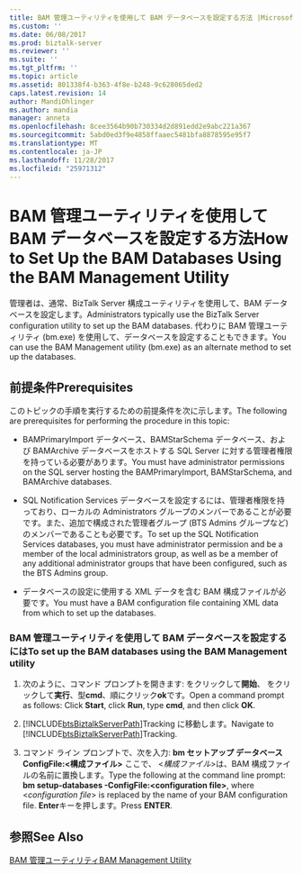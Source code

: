 ```yaml
---
title: BAM 管理ユーティリティを使用して BAM データベースを設定する方法 |Microsoft ドキュメント
ms.custom: ''
ms.date: 06/08/2017
ms.prod: biztalk-server
ms.reviewer: ''
ms.suite: ''
ms.tgt_pltfrm: ''
ms.topic: article
ms.assetid: 801338f4-b363-4f8e-b248-9c628065ded2
caps.latest.revision: 14
author: MandiOhlinger
ms.author: mandia
manager: anneta
ms.openlocfilehash: 8cee3564b90b730334d2d891edd2e9abc221a367
ms.sourcegitcommit: 5abd0ed3f9e4858ffaaec5481bfa8878595e95f7
ms.translationtype: MT
ms.contentlocale: ja-JP
ms.lasthandoff: 11/28/2017
ms.locfileid: "25971312"
---
```

# <a name="how-to-set-up-the-bam-databases-using-the-bam-management-utility"></a><span data-ttu-id="aeb5f-102">BAM 管理ユーティリティを使用して BAM データベースを設定する方法</span><span class="sxs-lookup"><span data-stu-id="aeb5f-102">How to Set Up the BAM Databases Using the BAM Management Utility</span></span>
<span data-ttu-id="aeb5f-103">管理者は、通常、BizTalk Server 構成ユーティリティを使用して、BAM データベースを設定します。</span><span class="sxs-lookup"><span data-stu-id="aeb5f-103">Administrators typically use the BizTalk Server configuration utility to set up the BAM databases.</span></span> <span data-ttu-id="aeb5f-104">代わりに BAM 管理ユーティリティ (bm.exe) を使用して、データベースを設定することもできます。</span><span class="sxs-lookup"><span data-stu-id="aeb5f-104">You can use the BAM Management utility (bm.exe) as an alternate method to set up the databases.</span></span>  
  
## <a name="prerequisites"></a><span data-ttu-id="aeb5f-105">前提条件</span><span class="sxs-lookup"><span data-stu-id="aeb5f-105">Prerequisites</span></span>  
 <span data-ttu-id="aeb5f-106">このトピックの手順を実行するための前提条件を次に示します。</span><span class="sxs-lookup"><span data-stu-id="aeb5f-106">The following are prerequisites for performing the procedure in this topic:</span></span>  
  
-   <span data-ttu-id="aeb5f-107">BAMPrimaryImport データベース、BAMStarSchema データベース、および BAMArchive データベースをホストする SQL Server に対する管理者権限を持っている必要があります。</span><span class="sxs-lookup"><span data-stu-id="aeb5f-107">You must have administrator permissions on the SQL server hosting the BAMPrimaryImport, BAMStarSchema, and BAMArchive databases.</span></span>  
  
-   <span data-ttu-id="aeb5f-108">SQL Notification Services データベースを設定するには、管理者権限を持っており、ローカルの Administrators グループのメンバーであることが必要です。また、追加で構成された管理者グループ (BTS Admins グループなど) のメンバーであることも必要です。</span><span class="sxs-lookup"><span data-stu-id="aeb5f-108">To set up the SQL Notification Services databases, you must have administrator permission and be a member of the local administrators group, as well as be a member of any additional administrator groups that have been configured, such as the BTS Admins group.</span></span>  
  
-   <span data-ttu-id="aeb5f-109">データベースの設定に使用する XML データを含む BAM 構成ファイルが必要です。</span><span class="sxs-lookup"><span data-stu-id="aeb5f-109">You must have a BAM configuration file containing XML data from which to set up the databases.</span></span>  
  
### <a name="to-set-up-the-bam-databases-using-the-bam-management-utility"></a><span data-ttu-id="aeb5f-110">BAM 管理ユーティリティを使用して BAM データベースを設定するには</span><span class="sxs-lookup"><span data-stu-id="aeb5f-110">To set up the BAM databases using the BAM Management utility</span></span>  
  
1.  <span data-ttu-id="aeb5f-111">次のように、コマンド プロンプトを開きます: をクリックして**開始**、 をクリックして**実行**、型**cmd**、順にクリック**ok**です。</span><span class="sxs-lookup"><span data-stu-id="aeb5f-111">Open a command prompt as follows: Click **Start**, click **Run**, type **cmd**, and then click **OK**.</span></span>  
  
2.  <span data-ttu-id="aeb5f-112">[!INCLUDE[btsBiztalkServerPath](../includes/btsbiztalkserverpath-md.md)]Tracking に移動します。</span><span class="sxs-lookup"><span data-stu-id="aeb5f-112">Navigate to [!INCLUDE[btsBiztalkServerPath](../includes/btsbiztalkserverpath-md.md)]Tracking.</span></span>  
  
3.  <span data-ttu-id="aeb5f-113">コマンド ライン プロンプトで、次を入力: **bm セットアップ データベース ConfigFile:\<構成ファイル\>** ここで、 \<*構成ファイル*\>は、BAM 構成ファイルの名前に置換します。</span><span class="sxs-lookup"><span data-stu-id="aeb5f-113">Type the following at the command line prompt: **bm setup-databases -ConfigFile:\<configuration file\>**, where \<*configuration file*\> is replaced by the name of your BAM configuration file.</span></span> <span data-ttu-id="aeb5f-114">**Enter**キーを押します。</span><span class="sxs-lookup"><span data-stu-id="aeb5f-114">Press **ENTER**.</span></span>  
  
## <a name="see-also"></a><span data-ttu-id="aeb5f-115">参照</span><span class="sxs-lookup"><span data-stu-id="aeb5f-115">See Also</span></span>  
 [<span data-ttu-id="aeb5f-116">BAM 管理ユーティリティ</span><span class="sxs-lookup"><span data-stu-id="aeb5f-116">BAM Management Utility</span></span>](../core/bam-management-utility.md)